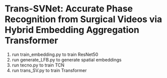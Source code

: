 # Trans-SVNet: Accurate Phase Recognition from Surgical Videos via Hybrid Embedding Aggregation Transformer

1. run train_embedding.py to train ResNet50
2. run generate_LFB.py to generate spatial embeddings
3. run tecno.py to train TCN
4. run trans_SV.py to train Transformer


